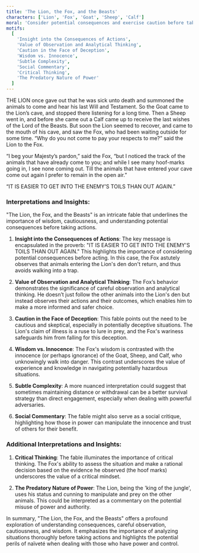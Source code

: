 ```yaml
---
title: 'The Lion, the Fox, and the Beasts'
characters: ['Lion', 'Fox', 'Goat', 'Sheep', 'Calf']
moral: 'Consider potential consequences and exercise caution before taking action.'
motifs:
  [
    'Insight into the Consequences of Actions',
    'Value of Observation and Analytical Thinking',
    'Caution in the Face of Deception',
    'Wisdom vs. Innocence',
    'Subtle Complexity',
    'Social Commentary',
    'Critical Thinking',
    'The Predatory Nature of Power'
  ]
---
```


THE LION once gave out that he was sick unto death and summoned the animals to come and hear his last Will and Testament. So the Goat came to the Lion’s cave, and stopped there listening for a long time. Then a Sheep went in, and before she came out a Calf came up to receive the last wishes of the Lord of the Beasts. But soon the Lion seemed to recover, and came to the mouth of his cave, and saw the Fox, who had been waiting outside for some time. “Why do you not come to pay your respects to me?” said the Lion to the Fox.

“I beg your Majesty’s pardon,” said the Fox, “but I noticed the track of the animals that have already come to you; and while I see many hoof-marks going in, I see none coming out. Till the animals that have entered your cave come out again I prefer to remain in the open air.”

“IT IS EASIER TO GET INTO THE ENEMY’S TOILS THAN OUT AGAIN.”

### Interpretations and Insights:

"The Lion, the Fox, and the Beasts" is an intricate fable that underlines the importance of wisdom, cautiousness, and understanding potential consequences before taking actions.

1. **Insight into the Consequences of Actions**: The key message is encapsulated in the proverb: "IT IS EASIER TO GET INTO THE ENEMY'S TOILS THAN OUT AGAIN." This highlights the importance of considering potential consequences before acting. In this case, the Fox astutely observes that animals entering the Lion's den don't return, and thus avoids walking into a trap.

2. **Value of Observation and Analytical Thinking**: The Fox’s behavior demonstrates the significance of careful observation and analytical thinking. He doesn’t just follow the other animals into the Lion's den but instead observes their actions and their outcomes, which enables him to make a more informed and safer choice.

3. **Caution in the Face of Deception**: This fable points out the need to be cautious and skeptical, especially in potentially deceptive situations. The Lion's claim of illness is a ruse to lure in prey, and the Fox's wariness safeguards him from falling for this deception.

4. **Wisdom vs. Innocence**: The Fox's wisdom is contrasted with the innocence (or perhaps ignorance) of the Goat, Sheep, and Calf, who unknowingly walk into danger. This contrast underscores the value of experience and knowledge in navigating potentially hazardous situations.

5. **Subtle Complexity**: A more nuanced interpretation could suggest that sometimes maintaining distance or withdrawal can be a better survival strategy than direct engagement, especially when dealing with powerful adversaries.

6. **Social Commentary**: The fable might also serve as a social critique, highlighting how those in power can manipulate the innocence and trust of others for their benefit.

### Additional Interpretations and Insights:

1. **Critical Thinking**: The fable illuminates the importance of critical thinking. The Fox's ability to assess the situation and make a rational decision based on the evidence he observed (the hoof marks) underscores the value of a critical mindset.

2. **The Predatory Nature of Power**: The Lion, being the 'king of the jungle', uses his status and cunning to manipulate and prey on the other animals. This could be interpreted as a commentary on the potential misuse of power and authority.

In summary, "The Lion, the Fox, and the Beasts" offers a profound exploration of understanding consequences, careful observation, cautiousness, and wisdom. It emphasizes the importance of analyzing situations thoroughly before taking actions and highlights the potential perils of naïveté when dealing with those who have power and control.
